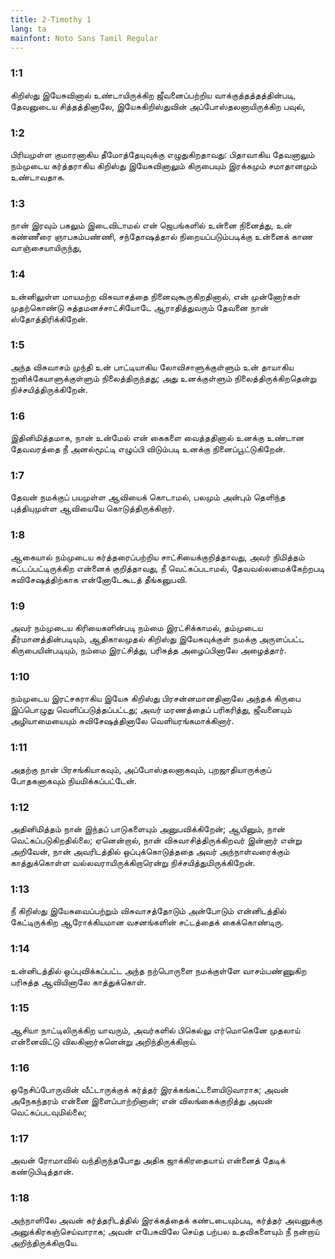 ```yaml
---
title: 2-Timothy 1
lang: ta
mainfont: Noto Sans Tamil Regular
---
```


###  1:1

கிறிஸ்து இயேசுவினால் உண்டாயிருக்கிற ஜீவனைப்பற்றிய வாக்குத்தத்தத்தின்படி, தேவனுடைய சித்தத்தினாலே, இயேசுகிறிஸ்துவின் அப்போஸ்தலனாயிருக்கிற பவுல்,

###  1:2

பிரியமுள்ள குமாரனாகிய தீமோத்தேயுவுக்கு எழுதுகிறதாவது: பிதாவாகிய தேவனாலும் நம்முடைய கர்த்தராகிய கிறிஸ்து இயேசுவினாலும் கிருபையும் இரக்கமும் சமாதானமும் உண்டாவதாக.

###  1:3

நான் இரவும் பகலும் இடைவிடாமல் என் ஜெபங்களில் உன்னை நினைத்து, உன் கண்ணீரை ஞாபகம்பண்ணி, சந்தோஷத்தால் நிறையப்படும்படிக்கு உன்னைக் காண வாஞ்சையாயிருந்து,

###  1:4

உன்னிலுள்ள மாயமற்ற விசுவாசத்தை நினைவுகூருகிறதினால், என் முன்னோர்கள் முதற்கொண்டு சுத்தமனச்சாட்சியோடே ஆராதித்துவரும் தேவனை நான் ஸ்தோத்திரிக்கிறேன்.

###  1:5

அந்த விசுவாசம் முந்தி உன் பாட்டியாகிய லோவிசாளுக்குள்ளும் உன் தாயாகிய ஐனிக்கேயாளுக்குள்ளும் நிலைத்திருந்தது; அது உனக்குள்ளும் நிலைத்திருக்கிறதென்று நிச்சயித்திருக்கிறேன்.

###  1:6

இதினிமித்தமாக, நான் உன்மேல் என் கைகளை வைத்ததினால் உனக்கு உண்டான தேவவரத்தை நீ அனல்மூட்டி எழுப்பி விடும்படி உனக்கு நினைப்பூட்டுகிறேன்.

###  1:7

தேவன் நமக்குப் பயமுள்ள ஆவியைக் கொடாமல், பலமும் அன்பும் தெளிந்த புத்தியுமுள்ள ஆவியையே கொடுத்திருக்கிறார்.

###  1:8

ஆகையால் நம்முடைய கர்த்தரைப்பற்றிய சாட்சியைக்குறித்தாவது, அவர் நிமித்தம் கட்டப்பட்டிருக்கிற என்னைக் குறித்தாவது, நீ வெட்கப்படாமல், தேவவல்லமைக்கேற்றபடி சுவிசேஷத்திற்காக என்னோடேகூடத் தீங்கனுபவி.

###  1:9

அவர் நம்முடைய கிரியைகளின்படி நம்மை இரட்சிக்காமல், தம்முடைய தீர்மானத்தின்படியும், ஆதிகாலமுதல் கிறிஸ்து இயேசுவுக்குள் நமக்கு அருளப்பட்ட கிருபையின்படியும், நம்மை இரட்சித்து, பரிசுத்த அழைப்பினாலே அழைத்தார்.

###  1:10

நம்முடைய இரட்சகராகிய இயேசு கிறிஸ்து பிரசன்னமானதினாலே அந்தக் கிருபை இப்பொழுது வெளிப்படுத்தப்பட்டது; அவர் மரணத்தைப் பரிகரித்து, ஜீவனையும் அழியாமையையும் சுவிசேஷத்தினாலே வெளியரங்கமாக்கினார்.

###  1:11

அதற்கு நான் பிரசங்கியாகவும், அப்போஸ்தலனாகவும், புறஜாதியாருக்குப் போதகனாகவும் நியமிக்கப்பட்டேன்.

###  1:12

அதினிமித்தம் நான் இந்தப் பாடுகளையும் அனுபவிக்கிறேன்; ஆயினும், நான் வெட்கப்படுகிறதில்லை; ஏனென்றால், நான் விசுவாசித்திருக்கிறவர் இன்னார் என்று அறிவேன், நான் அவரிடத்தில் ஒப்புக்கொடுத்ததை அவர் அந்நாள்வரைக்கும் காத்துக்கொள்ள வல்லவராயிருக்கிறாரென்று நிச்சயித்துமிருக்கிறேன்.

###  1:13

நீ கிறிஸ்து இயேசுவைப்பற்றும் விசுவாசத்தோடும் அன்போடும் என்னிடத்தில் கேட்டிருக்கிற ஆரோக்கியமான வசனங்களின் சட்டத்தைக் கைக்கொண்டிரு.

###  1:14

உன்னிடத்தில் ஒப்புவிக்கப்பட்ட அந்த நற்பொருளை நமக்குள்ளே வாசம்பண்ணுகிற பரிசுத்த ஆவியினாலே காத்துக்கொள்.

###  1:15

ஆசியா நாட்டிலிருக்கிற யாவரும், அவர்களில் பிகெல்லு எர்மொகெனே முதலாய் என்னைவிட்டு விலகினார்களென்று அறிந்திருக்கிறாய்.

###  1:16

ஒநேசிப்போருவின் வீட்டாருக்குக் கர்த்தர் இரக்கங்கட்டளையிடுவாராக; அவன் அநேகந்தரம் என்னை இளைப்பாற்றினான்; என் விலங்கைக்குறித்து அவன் வெட்கப்படவுமில்லை;

###  1:17

அவன் ரோமாவில் வந்திருந்தபோது அதிக ஜாக்கிரதையாய் என்னைத் தேடிக் கண்டுபிடித்தான்.

###  1:18

அந்நாளிலே அவன் கர்த்தரிடத்தில் இரக்கத்தைக் கண்டடையும்படி, கர்த்தர் அவனுக்கு அனுக்கிரகஞ்செய்வாராக; அவன் எபேசுவிலே செய்த பற்பல உதவிகளையும் நீ நன்றாய் அறிந்திருக்கிறாயே.

